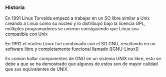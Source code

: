 
### Historia 

En 1991 Linus Torvalds empezó a trabajar en un SO libre similar a Unix creando a Linux como su núcleo y lo distribuyó bajo la licencia GPL, múltiples programadores se unieron consiguiendo que Linux sea compatible con Unix 

En 1992 el núcleo Linux fue combinado con el SO GNU, resultando en un software libre y completamente funcional llamado [[GNU-Linux]]

Es común hallar componentes de GNU en un sistema UNIX no libre, esto se debe a que se ha demostrado que algunos de estos son de mayor calidad que sus equivalentes de UNIX.

